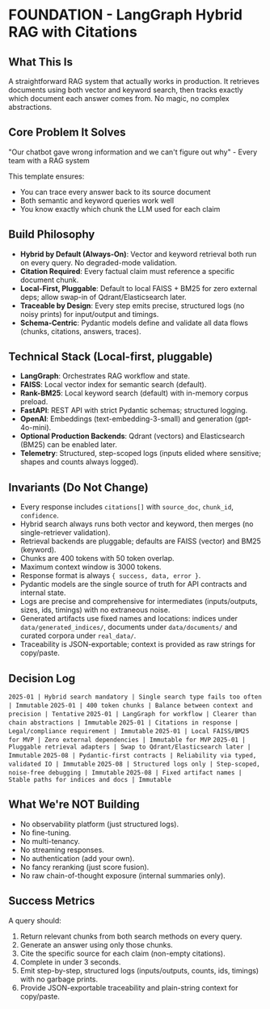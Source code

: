 # FOUNDATION - LangGraph Hybrid RAG with Citations

## What This Is
A straightforward RAG system that actually works in production. It retrieves documents using both vector and keyword search, then tracks exactly which document each answer comes from. No magic, no complex abstractions.

## Core Problem It Solves
"Our chatbot gave wrong information and we can't figure out why" - Every team with a RAG system

This template ensures:
- You can trace every answer back to its source document
- Both semantic and keyword queries work well
- You know exactly which chunk the LLM used for each claim

## Build Philosophy
- **Hybrid by Default (Always-On)**: Vector and keyword retrieval both run on every query. No degraded-mode validation.
- **Citation Required**: Every factual claim must reference a specific document chunk.
- **Local-First, Pluggable**: Default to local FAISS + BM25 for zero external deps; allow swap-in of Qdrant/Elasticsearch later.
- **Traceable by Design**: Every step emits precise, structured logs (no noisy prints) for input/output and timings.
- **Schema-Centric**: Pydantic models define and validate all data flows (chunks, citations, answers, traces).

## Technical Stack (Local-first, pluggable)
- **LangGraph**: Orchestrates RAG workflow and state.
- **FAISS**: Local vector index for semantic search (default).
- **Rank-BM25**: Local keyword search (default) with in-memory corpus preload.
- **FastAPI**: REST API with strict Pydantic schemas; structured logging.
- **OpenAI**: Embeddings (text-embedding-3-small) and generation (gpt-4o-mini).
- **Optional Production Backends**: Qdrant (vectors) and Elasticsearch (BM25) can be enabled later.
- **Telemetry**: Structured, step-scoped logs (inputs elided where sensitive; shapes and counts always logged).

## Invariants (Do Not Change)
- Every response includes `citations[]` with `source_doc`, `chunk_id`, `confidence`.
- Hybrid search always runs both vector and keyword, then merges (no single-retriever validation).
- Retrieval backends are pluggable; defaults are FAISS (vector) and BM25 (keyword).
- Chunks are 400 tokens with 50 token overlap.
- Maximum context window is 3000 tokens.
- Response format is always `{ success, data, error }`.
- Pydantic models are the single source of truth for API contracts and internal state.
- Logs are precise and comprehensive for intermediates (inputs/outputs, sizes, ids, timings) with no extraneous noise.
- Generated artifacts use fixed names and locations: indices under `data/generated_indices/`, documents under `data/documents/` and curated corpora under `real_data/`.
- Traceability is JSON-exportable; context is provided as raw strings for copy/paste.

## Decision Log
`2025-01 | Hybrid search mandatory | Single search type fails too often | Immutable`
`2025-01 | 400 token chunks | Balance between context and precision | Tentative`
`2025-01 | LangGraph for workflow | Clearer than chain abstractions | Immutable`
`2025-01 | Citations in response | Legal/compliance requirement | Immutable`
`2025-01 | Local FAISS/BM25 for MVP | Zero external dependencies | Immutable for MVP`
`2025-01 | Pluggable retrieval adapters | Swap to Qdrant/Elasticsearch later | Immutable`
`2025-08 | Pydantic-first contracts | Reliability via typed, validated IO | Immutable`
`2025-08 | Structured logs only | Step-scoped, noise-free debugging | Immutable`
`2025-08 | Fixed artifact names | Stable paths for indices and docs | Immutable`

## What We're NOT Building
- No observability platform (just structured logs).
- No fine-tuning.
- No multi-tenancy.
- No streaming responses.
- No authentication (add your own).
- No fancy reranking (just score fusion).
- No raw chain-of-thought exposure (internal summaries only).

## Success Metrics
A query should:
1. Return relevant chunks from both search methods on every query.
2. Generate an answer using only those chunks.
3. Cite the specific source for each claim (non-empty citations).
4. Complete in under 3 seconds.
5. Emit step-by-step, structured logs (inputs/outputs, counts, ids, timings) with no garbage prints.
6. Provide JSON-exportable traceability and plain-string context for copy/paste.